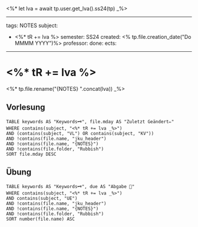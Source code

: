 <%* let lva = await tp.user.get_lva().ss24(tp) _%>

---
tags: NOTES
subject:
  - <%* tR += lva %>
semester: SS24
created: <% tp.file.creation_date("Do MMMM YYYY")%>
professor:
done:
ects:
---

# <%* tR += lva %>

<%* tp.file.rename("{NOTES} ".concat(lva)) _%> 

## Vorlesung

```dataview
TABLE keywords AS "Keywords🗝️", file.mday AS "Zuletzt Geändert✏️"
WHERE contains(subject, "<%* tR += lva _%>")
AND (contains(subject, "VL") OR contains(subject, "KV"))
AND !contains(file.name, "jku_header")
AND !contains(file.name, "{NOTES}")
AND !contains(file.folder, "Rubbish")
SORT file.mday DESC
```

## Übung

```dataview
TABLE keywords AS "Keywords🗝️", due AS "Abgabe 📅"
WHERE contains(subject, "<%* tR += lva _%>")
AND contains(subject, "UE") 
AND !contains(file.name, "jku_header")
AND !contains(file.name, "{NOTES}")
AND !contains(file.folder, "Rubbish")
SORT number(file.name) ASC
```